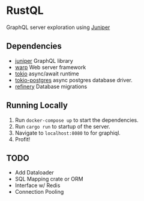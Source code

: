 # RustQL

GraphQL server exploration using [Juniper](https://github.com/graphql-rust/juniper)

## Dependencies

- [juniper](https://github.com/graphql-rust/juniper) GraphQL library
- [warp](https://github.com/seanmonstar/warp) Web server framework
- [tokio](https://github.com/tokio-rs/tokio) async/await runtime
- [tokio-postgres](https://github.com/sfackler/rust-postgres) async postgres database driver.
- [refinery](https://github.com/rust-db/refinery) Database migrations

## Running Locally

1. Run `docker-compose up` to start the dependencies.
2. Run `cargo run` to startup of the server.
3. Navigate to `localhost:8080` to for graphiql.
4. Profit!

## TODO

- Add Dataloader
- SQL Mapping crate or ORM
- Interface w/ Redis
- Connection Pooling
